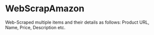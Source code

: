 # WebScrapAmazon
Web-Scraped multiple items and their details as follows: Product URL, Name, Price, Description etc.
